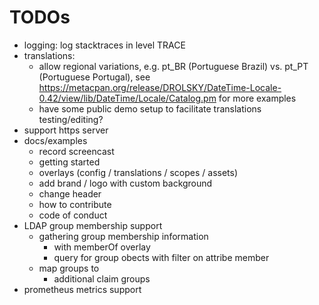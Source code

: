 # TODOs

* logging: log stacktraces in level TRACE
* translations:
    * allow regional variations, e.g. pt_BR (Portuguese Brazil) vs. pt_PT (Portuguese Portugal), see https://metacpan.org/release/DROLSKY/DateTime-Locale-0.42/view/lib/DateTime/Locale/Catalog.pm for more examples
    * have some public demo setup to facilitate translations testing/editing?
* support https server
* docs/examples
    * record screencast
    * getting started
    * overlays (config / translations / scopes / assets)
    * add brand / logo with custom background
    * change header
    * how to contribute
    * code of conduct
* LDAP group membership support
    * gathering group membership information
        * with memberOf overlay
        * query for group obects with filter on attribe member
    * map groups to
        * additional claim groups
* prometheus metrics support
